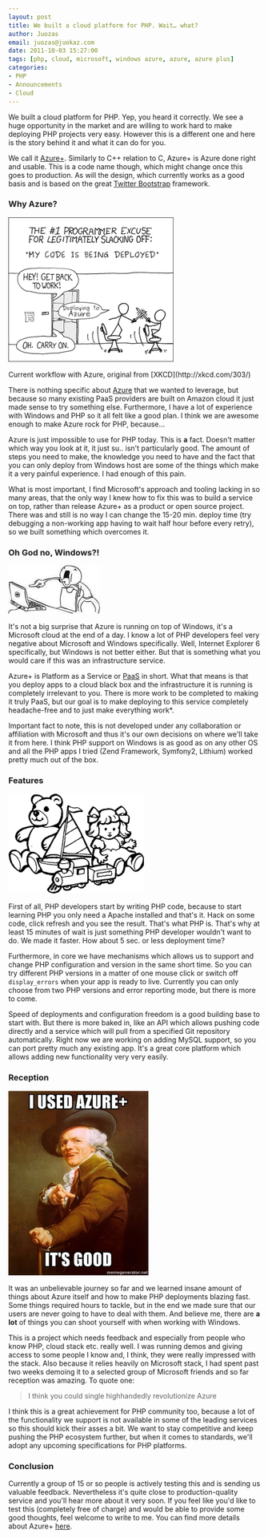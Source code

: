 ```yaml
---
layout: post
title: We built a cloud platform for PHP. Wait… what? 
author: Juozas
email: juozas@juokaz.com
date: 2011-10-03 15:27:00
tags: [php, cloud, microsoft, windows azure, azure, azure plus]
categories:
- PHP
- Announcements
- Cloud
---
```


We built a cloud platform for PHP. Yep, you heard it correctly. We see a huge opportunity in the market and are willing to work hard to make deploying PHP projects very easy. However this is a different one and here is the story behind it and what it can do for you.

<!--more-->

We call it [Azure+](http://cloud.webspecies.co.uk/). Similarly to C++ relation to C, Azure+ is Azure done right and usable. This is a code name though, which might change once this goes to production. As will the design, which currently works as a good basis and is based on the great [Twitter Bootstrap](http://twitter.github.com/bootstrap/) framework. 

### Why Azure?

<div class="alignright" ><img src="/media/azure.png" alt="Azure"><p class="wp-caption-text">Current workflow with Azure, original from [XKCD](http://xkcd.com/303/) </p></div>

There is nothing specific about [Azure](http://en.wikipedia.org/wiki/Azure_Services_Platform) that we wanted to leverage, but because so many existing PaaS providers are built on Amazon cloud it just made sense to try something else. Furthermore, I have a lot of experience with Windows and PHP so it all felt like a good plan. I think we are awesome enough to make Azure rock for PHP, because...

Azure is just impossible to use for PHP today. This is **a** fact. Doesn't matter which way you look at it, it just su.. isn't particularly good. The amount of steps you need to make, the knowledge you need to have and the fact that you can only deploy from Windows host are some of the things which make it a very painful experience. I had enough of this pain.

What is most important, I find Microsoft's approach and tooling lacking in so many areas, that the only way I knew how to fix this was to build a service on top, rather than release Azure+ as a product or open source project. There was and still is no way I can change the 15-20 min. deploy time (try debugging a non-working app having to wait half hour before every retry), so we built something which overcomes it.

### Oh God no, Windows?!

<div class="alignleft" ><img src="/media/ohgodno.jpg" alt="Oh God no" class="noborder"></div>

It's not a big surprise that Azure is running on top of Windows, it's a Microsoft cloud at the end of a day. I know a lot of PHP developers feel very negative about Microsoft and Windows specifically. Well, Internet Explorer 6 specifically, but Windows is not better either. But that is something what you would care if this was an infrastructure service.

Azure+ is Platform as a Service or [PaaS](http://en.wikipedia.org/wiki/Platform_as_a_service) in short. What that means is that you deploy apps to a cloud black box and the infrastructure it is running is completely irrelevant to you. There is more work to be completed to making it truly PaaS, but our goal is to make deploying to this service completely headache-free and to just make everything work\*.

Important fact to note, this is not developed under any collaboration or affiliation with Microsoft and thus it's our own decisions on where we'll take it from here. I think PHP support on Windows is as good as on any other OS and all the PHP apps I tried (Zend Framework, Symfony2, Lithium) worked pretty much out of the box.

### Features

<div class="alignright" ><img src="/media/toys.gif" alt="Toys" class="noborder"></div>

First of all, PHP developers start by writing PHP code, because to start learning PHP you only need a Apache installed and that's it. Hack on some code, click refresh and you see the result. That's what PHP is. That's why at least 15 minutes of wait is just something PHP developer wouldn't want to do. We made it faster. How about 5 sec. or less deployment time?

Furthermore, in core we have mechanisms which allows us to support and change PHP configuration and version in the same short time. So you can try different PHP versions in a matter of one mouse click or switch off `display_errors` when your app is ready to live. Currently you can only choose from two PHP versions and error reporting mode, but there is more to come.

Speed of deployments and configuration freedom is a good building base to start with. But there is more baked in, like an API which allows pushing code directly and a service which will pull from a specified Git repository automatically. Right now we are working on adding MySQL support, so you can port pretty much any existing app. It's a great core platform which allows adding new functionality very very easily.

### Reception

<div class="alignleft" ><img src="/media/azureplusisgood.jpg" alt="Azure+ is good" class="noborder"></div>

It was an unbelievable journey so far and we learned insane amount of things about Azure itself and how to make PHP deployments blazing fast. Some things required hours to tackle, but in the end we made sure that our users are never going to have to deal with them. And believe me, there are **a lot** of things you can shoot yourself with when working with Windows.

This is a project which needs feedback and especially from people who know PHP, cloud stack etc. really well. I was running demos and giving access to some people I know and, I think, they were really impressed with the stack. Also because it relies heavily on Microsoft stack, I had spent past two weeks demoing it to a selected group of Microsoft friends and so far reception was amazing. To quote one:

> I think you could single highhandedly revolutionize Azure

I think this is a great achievement for PHP community too, because a lot of the functionality we support is not available in some of the leading services so this should kick their asses a bit. We want to stay competitive and keep pushing the PHP ecosystem further, but when it comes to standards, we'll adopt any upcoming specifications for PHP platforms.

### Conclusion

Currently a group of 15 or so people is actively testing this and is sending us valuable feedback. Nevertheless it's quite close to production-quality service and you'll hear more about it very soon. If you feel like you'd like to test this (completely free of charge) and would be able to provide some good thoughts, feel welcome to write to me. You can find more details about Azure+ [here](http://cloud.webspecies.co.uk/).
